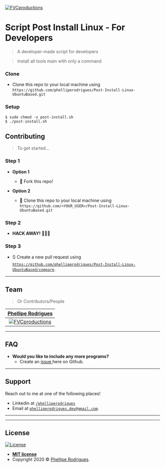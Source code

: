 <a href="https://github.com/phelliperodrigues/Post-Install-Linux-UbuntuBased"><img src="https://bashlogo.com/img/symbol/jpg/full_colored_light.jpg" title="FVCproductions" alt="FVCproductions"></a>



# Script Post Install Linux - For Developers

> A developer-made script for developers

> Install all tools main with only a command




### Clone

- Clone this repo to your local machine using `https://github.com/phelliperodrigues/Post-Install-Linux-UbuntuBased.git`

### Setup



```shell
$ sudo chmod -x post-install.sh
$ ./post-install.sh
```


## Contributing

> To get started...

### Step 1

- **Option 1**
    - 🍴 Fork this repo!

- **Option 2**
    - 👯 Clone this repo to your local machine using `https://github.com/<YOUR_USER>/Post-Install-Linux-UbuntuBased.git`

### Step 2

- **HACK AWAY!** 🔨🔨🔨

### Step 3

- 🔃 Create a new pull request using <a href="https://github.com/phelliperodrigues/Post-Install-Linux-UbuntuBased/compare" target="_blank">`https://github.com/phelliperodrigues/Post-Install-Linux-UbuntuBased/compare`</a>.

---

## Team

> Or Contributors/People

| <a href="https://github.com/phelliperodrigues" target="_blank">**Phellipe Rodrigues**</a>
| :---: |
| [![FVCproductions](https://avatars1.githubusercontent.com/u/31316802?s=460&u=e4295b447d02baa9fdb872b39e6a13477a82c874&v=4)](https://github.com/phelliperodrigues)   

<!-- | [![FVCproductions](https://avatars1.githubusercontent.com/u/4284691?v=3&s=200)](http://fvcproductions.com) | [![FVCproductions](https://avatars1.githubusercontent.com/u/4284691?v=3&s=200)](http://fvcproductions.com)  |
| <a href="http://github.com/fvcproductions" target="_blank">`github.com/fvcproductions`</a> 
| <a href="http://github.com/fvcproductions" target="_blank">`github.com/fvcproductions`</a> | <a href="http://github.com/fvcproductions" target="_blank">`github.com/fvcproductions`</a> |

- You can just grab their GitHub profile image URL
- You should probably resize their picture using `?s=200` at the end of the image URL.-->

---

## FAQ

- **Would you like to include any more programs?**
    - Create an  <a href="https://github.com/phelliperodrigues/Post-Install-Linux-UbuntuBased/issues">issue </a> here on Github.
    

---

## Support

Reach out to me at one of the following places!

- Linkedin at <a href="https://www.linkedin.com/in/phelliperodrigues/" target="_blank">`/phelliperodrigues`</a>
- Email at <a href="phelliperodrigues.dev@gmail.com" target="_blank">`phelliperodrigues.dev@gmail.com`</a>.

---


---

## License

[![License](http://img.shields.io/:license-mit-blue.svg?style=flat-square)](http://badges.mit-license.org)

- **[MIT license](http://opensource.org/licenses/mit-license.php)**
- Copyright 2020 © <a href="https://github.com/phelliperodrigues" target="_blank">Phellipe Rodrigues</a>.